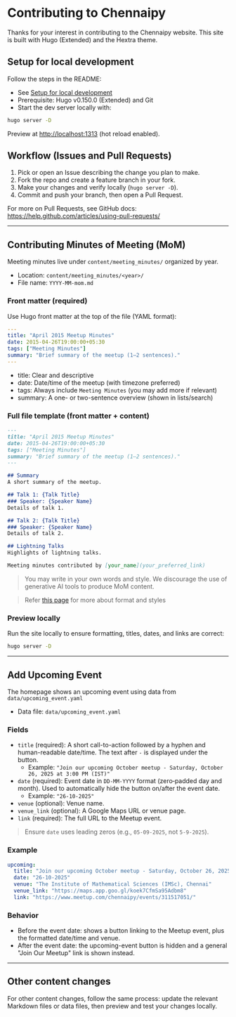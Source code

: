 # Contributing to Chennaipy

Thanks for your interest in contributing to the Chennaipy website. This site is built with Hugo (Extended) and the Hextra theme.

## Setup for local development

Follow the steps in the README:

- See [Setup for local development](README.md#setup-for-local-development)
- Prerequisite: Hugo v0.150.0 (Extended) and Git
- Start the dev server locally with:

```bash
hugo server -D
```

Preview at <http://localhost:1313> (hot reload enabled).

## Workflow (Issues and Pull Requests)

1. Pick or open an Issue describing the change you plan to make.
2. Fork the repo and create a feature branch in your fork.
3. Make your changes and verify locally (`hugo server -D`).
4. Commit and push your branch, then open a Pull Request.

For more on Pull Requests, see GitHub docs: <https://help.github.com/articles/using-pull-requests/>

---

## Contributing Minutes of Meeting (MoM)

Meeting minutes live under `content/meeting_minutes/` organized by year.

- Location: `content/meeting_minutes/<year>/`
- File name: `YYYY-MM-mom.md`

### Front matter (required)

Use Hugo front matter at the top of the file (YAML format):

```yaml
---
title: "April 2015 Meetup Minutes"
date: 2015-04-26T19:00:00+05:30
tags: ["Meeting Minutes"]
summary: "Brief summary of the meetup (1–2 sentences)."
---
```

- title: Clear and descriptive
- date: Date/time of the meetup (with timezone preferred)
- tags: Always include `Meeting Minutes` (you may add more if relevant)
- summary: A one- or two-sentence overview (shown in lists/search)

### Full file template (front matter + content)

```markdown
---
title: "April 2015 Meetup Minutes"
date: 2015-04-26T19:00:00+05:30
tags: ["Meeting Minutes"]
summary: "Brief summary of the meetup (1–2 sentences)."
---

## Summary
A short summary of the meetup.

## Talk 1: {Talk Title}
### Speaker: {Speaker Name}
Details of talk 1.

## Talk 2: {Talk Title}
### Speaker: {Speaker Name}
Details of talk 2.

## Lightning Talks
Highlights of lightning talks.

Meeting minutes contributed by [your_name](your_preferred_link)
```

> You may write in your own words and style. We discourage the use of generative AI tools to produce MoM content.

> Refer [this page](https://imfing.github.io/hextra/docs/guide/markdown/) for more about format and styles


### Preview locally

Run the site locally to ensure formatting, titles, dates, and links are correct:

```bash
hugo server -D
```

---

## Add Upcoming Event

The homepage shows an upcoming event using data from `data/upcoming_event.yaml`

- Data file: `data/upcoming_event.yaml`


### Fields

- `title` (required): A short call-to-action followed by a hyphen and human-readable date/time. The text after ` - ` is displayed under the button.
  - Example: `"Join our upcoming October meetup - Saturday, October 26, 2025 at 3:00 PM (IST)"`
- `date` (required): Event date in `DD-MM-YYYY` format (zero‑padded day and month). Used to automatically hide the button on/after the event date.
  - Example: `"26-10-2025"`
- `venue` (optional): Venue name.
- `venue_link` (optional): A Google Maps URL or venue page.
- `link` (required): The full URL to the Meetup event.

> Ensure `date` uses leading zeros (e.g., `05-09-2025`, not `5-9-2025`).

### Example

```yaml
upcoming:
  title: "Join our upcoming October meetup - Saturday, October 26, 2025 at 3:00 PM (IST)"
  date: "26-10-2025"
  venue: "The Institute of Mathematical Sciences (IMSc), Chennai"
  venue_link: "https://maps.app.goo.gl/koek7CfmSa95Adbm8"
  link: "https://www.meetup.com/chennaipy/events/311517051/"
```

### Behavior

- Before the event date: shows a button linking to the Meetup event, plus the formatted date/time and venue.
- After the event date: the upcoming-event button is hidden and a general "Join Our Meetup" link is shown instead.
---

## Other content changes

For other content changes, follow the same process: update the relevant Markdown files or data files, then preview and test your changes locally.
